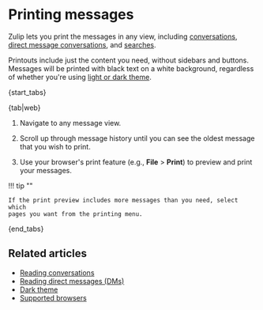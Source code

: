# Printing messages

Zulip lets you print the messages in any view, including
[conversations](/help/reading-conversations), [direct message
conversations](/help/reading-dms), and [searches](/help/search-for-messages).

Printouts include just the content you need, without sidebars and buttons.
Messages will be printed with black text on a white background, regardless of
whether you're using [light or dark theme](/help/dark-theme).

{start_tabs}

{tab|web}

1. Navigate to any message view.

1. Scroll up through message history until you can see the oldest message that
   you wish to print.

1. Use your browser's print feature (e.g., **File** > **Print**) to preview
   and print your messages.

!!! tip ""

    If the print preview includes more messages than you need, select which
    pages you want from the printing menu.

{end_tabs}

## Related articles

* [Reading conversations](/help/reading-conversations)
* [Reading direct messages (DMs)](/help/reading-dms)
* [Dark theme](/help/dark-theme)
* [Supported browsers](/help/supported-browsers)
